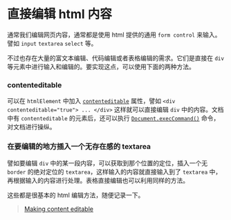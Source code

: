 # 直接编辑 html 内容

通常我们编辑网页内容，通常都是使用 html 提供的通用 `form control` 来输入。譬如 `input` `textarea` `select` 等。

不过也存在大量的富文本编辑、代码编辑或者表格编辑的需求。它们是直接在 `div` 等元素中进行输入和编辑的。要实现这点，可以使用下面的两种方法。

### contenteditable

可以在 `htmlElement` 中加入 [`contenteditable`](https://developer.mozilla.org/en-US/docs/Web/HTML/Global_attributes/contenteditable) 属性，譬如 `<div contenteditable="true"> ... </div>` 这样就可以直接编辑 `div` 中的内容。文档中有 `contenteditable` 的元素后，还可以执行 [`Document.execCommand()`](https://developer.mozilla.org/en-US/docs/Web/API/Document/execCommand) 命令，对文档进行操纵。

### 在要编辑的地方插入一个无存在感的 textarea

譬如要编辑 `div` 中的某一段内容，可以获取到那个位置的定位，插入一个无 `border` 的绝对定位的 `textarea`，这样输入的内容就直接输入到了 `textarea` 中，再根据输入的内容进行处理。表格直接编辑也可以利用同样的方法。


这些都是很基本的 html 编辑方法，随便记录一下。

> [Making content editable](https://developer.mozilla.org/en-US/docs/Web/Guide/HTML/Editable_content)